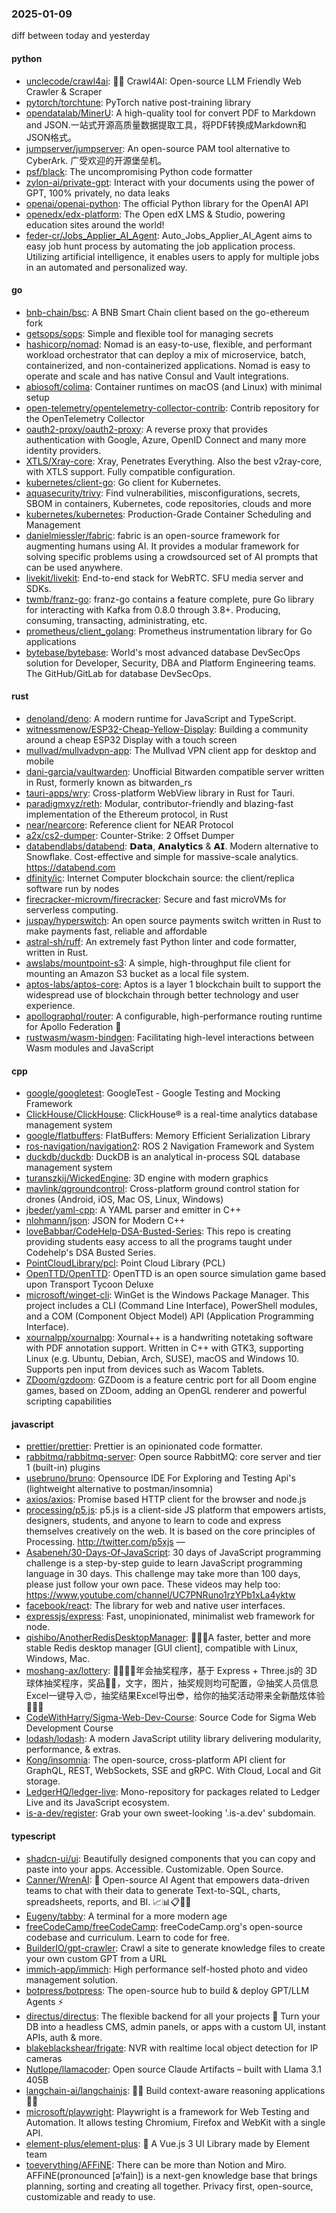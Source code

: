 ### 2025-01-09
diff between today and yesterday

#### python
* [unclecode/crawl4ai](https://github.com/unclecode/crawl4ai): 🚀🤖 Crawl4AI: Open-source LLM Friendly Web Crawler & Scraper
* [pytorch/torchtune](https://github.com/pytorch/torchtune): PyTorch native post-training library
* [opendatalab/MinerU](https://github.com/opendatalab/MinerU): A high-quality tool for convert PDF to Markdown and JSON.一站式开源高质量数据提取工具，将PDF转换成Markdown和JSON格式。
* [jumpserver/jumpserver](https://github.com/jumpserver/jumpserver): An open-source PAM tool alternative to CyberArk. 广受欢迎的开源堡垒机。
* [psf/black](https://github.com/psf/black): The uncompromising Python code formatter
* [zylon-ai/private-gpt](https://github.com/zylon-ai/private-gpt): Interact with your documents using the power of GPT, 100% privately, no data leaks
* [openai/openai-python](https://github.com/openai/openai-python): The official Python library for the OpenAI API
* [openedx/edx-platform](https://github.com/openedx/edx-platform): The Open edX LMS & Studio, powering education sites around the world!
* [feder-cr/Jobs_Applier_AI_Agent](https://github.com/feder-cr/Jobs_Applier_AI_Agent): Auto_Jobs_Applier_AI_Agent aims to easy job hunt process by automating the job application process. Utilizing artificial intelligence, it enables users to apply for multiple jobs in an automated and personalized way.

#### go
* [bnb-chain/bsc](https://github.com/bnb-chain/bsc): A BNB Smart Chain client based on the go-ethereum fork
* [getsops/sops](https://github.com/getsops/sops): Simple and flexible tool for managing secrets
* [hashicorp/nomad](https://github.com/hashicorp/nomad): Nomad is an easy-to-use, flexible, and performant workload orchestrator that can deploy a mix of microservice, batch, containerized, and non-containerized applications. Nomad is easy to operate and scale and has native Consul and Vault integrations.
* [abiosoft/colima](https://github.com/abiosoft/colima): Container runtimes on macOS (and Linux) with minimal setup
* [open-telemetry/opentelemetry-collector-contrib](https://github.com/open-telemetry/opentelemetry-collector-contrib): Contrib repository for the OpenTelemetry Collector
* [oauth2-proxy/oauth2-proxy](https://github.com/oauth2-proxy/oauth2-proxy): A reverse proxy that provides authentication with Google, Azure, OpenID Connect and many more identity providers.
* [XTLS/Xray-core](https://github.com/XTLS/Xray-core): Xray, Penetrates Everything. Also the best v2ray-core, with XTLS support. Fully compatible configuration.
* [kubernetes/client-go](https://github.com/kubernetes/client-go): Go client for Kubernetes.
* [aquasecurity/trivy](https://github.com/aquasecurity/trivy): Find vulnerabilities, misconfigurations, secrets, SBOM in containers, Kubernetes, code repositories, clouds and more
* [kubernetes/kubernetes](https://github.com/kubernetes/kubernetes): Production-Grade Container Scheduling and Management
* [danielmiessler/fabric](https://github.com/danielmiessler/fabric): fabric is an open-source framework for augmenting humans using AI. It provides a modular framework for solving specific problems using a crowdsourced set of AI prompts that can be used anywhere.
* [livekit/livekit](https://github.com/livekit/livekit): End-to-end stack for WebRTC. SFU media server and SDKs.
* [twmb/franz-go](https://github.com/twmb/franz-go): franz-go contains a feature complete, pure Go library for interacting with Kafka from 0.8.0 through 3.8+. Producing, consuming, transacting, administrating, etc.
* [prometheus/client_golang](https://github.com/prometheus/client_golang): Prometheus instrumentation library for Go applications
* [bytebase/bytebase](https://github.com/bytebase/bytebase): World's most advanced database DevSecOps solution for Developer, Security, DBA and Platform Engineering teams. The GitHub/GitLab for database DevSecOps.

#### rust
* [denoland/deno](https://github.com/denoland/deno): A modern runtime for JavaScript and TypeScript.
* [witnessmenow/ESP32-Cheap-Yellow-Display](https://github.com/witnessmenow/ESP32-Cheap-Yellow-Display): Building a community around a cheap ESP32 Display with a touch screen
* [mullvad/mullvadvpn-app](https://github.com/mullvad/mullvadvpn-app): The Mullvad VPN client app for desktop and mobile
* [dani-garcia/vaultwarden](https://github.com/dani-garcia/vaultwarden): Unofficial Bitwarden compatible server written in Rust, formerly known as bitwarden_rs
* [tauri-apps/wry](https://github.com/tauri-apps/wry): Cross-platform WebView library in Rust for Tauri.
* [paradigmxyz/reth](https://github.com/paradigmxyz/reth): Modular, contributor-friendly and blazing-fast implementation of the Ethereum protocol, in Rust
* [near/nearcore](https://github.com/near/nearcore): Reference client for NEAR Protocol
* [a2x/cs2-dumper](https://github.com/a2x/cs2-dumper): Counter-Strike: 2 Offset Dumper
* [databendlabs/databend](https://github.com/databendlabs/databend): 𝗗𝗮𝘁𝗮, 𝗔𝗻𝗮𝗹𝘆𝘁𝗶𝗰𝘀 & 𝗔𝗜. Modern alternative to Snowflake. Cost-effective and simple for massive-scale analytics. https://databend.com
* [dfinity/ic](https://github.com/dfinity/ic): Internet Computer blockchain source: the client/replica software run by nodes
* [firecracker-microvm/firecracker](https://github.com/firecracker-microvm/firecracker): Secure and fast microVMs for serverless computing.
* [juspay/hyperswitch](https://github.com/juspay/hyperswitch): An open source payments switch written in Rust to make payments fast, reliable and affordable
* [astral-sh/ruff](https://github.com/astral-sh/ruff): An extremely fast Python linter and code formatter, written in Rust.
* [awslabs/mountpoint-s3](https://github.com/awslabs/mountpoint-s3): A simple, high-throughput file client for mounting an Amazon S3 bucket as a local file system.
* [aptos-labs/aptos-core](https://github.com/aptos-labs/aptos-core): Aptos is a layer 1 blockchain built to support the widespread use of blockchain through better technology and user experience.
* [apollographql/router](https://github.com/apollographql/router): A configurable, high-performance routing runtime for Apollo Federation 🚀
* [rustwasm/wasm-bindgen](https://github.com/rustwasm/wasm-bindgen): Facilitating high-level interactions between Wasm modules and JavaScript

#### cpp
* [google/googletest](https://github.com/google/googletest): GoogleTest - Google Testing and Mocking Framework
* [ClickHouse/ClickHouse](https://github.com/ClickHouse/ClickHouse): ClickHouse® is a real-time analytics database management system
* [google/flatbuffers](https://github.com/google/flatbuffers): FlatBuffers: Memory Efficient Serialization Library
* [ros-navigation/navigation2](https://github.com/ros-navigation/navigation2): ROS 2 Navigation Framework and System
* [duckdb/duckdb](https://github.com/duckdb/duckdb): DuckDB is an analytical in-process SQL database management system
* [turanszkij/WickedEngine](https://github.com/turanszkij/WickedEngine): 3D engine with modern graphics
* [mavlink/qgroundcontrol](https://github.com/mavlink/qgroundcontrol): Cross-platform ground control station for drones (Android, iOS, Mac OS, Linux, Windows)
* [jbeder/yaml-cpp](https://github.com/jbeder/yaml-cpp): A YAML parser and emitter in C++
* [nlohmann/json](https://github.com/nlohmann/json): JSON for Modern C++
* [loveBabbar/CodeHelp-DSA-Busted-Series](https://github.com/loveBabbar/CodeHelp-DSA-Busted-Series): This repo is creating providing students easy access to all the programs taught under Codehelp's DSA Busted Series.
* [PointCloudLibrary/pcl](https://github.com/PointCloudLibrary/pcl): Point Cloud Library (PCL)
* [OpenTTD/OpenTTD](https://github.com/OpenTTD/OpenTTD): OpenTTD is an open source simulation game based upon Transport Tycoon Deluxe
* [microsoft/winget-cli](https://github.com/microsoft/winget-cli): WinGet is the Windows Package Manager. This project includes a CLI (Command Line Interface), PowerShell modules, and a COM (Component Object Model) API (Application Programming Interface).
* [xournalpp/xournalpp](https://github.com/xournalpp/xournalpp): Xournal++ is a handwriting notetaking software with PDF annotation support. Written in C++ with GTK3, supporting Linux (e.g. Ubuntu, Debian, Arch, SUSE), macOS and Windows 10. Supports pen input from devices such as Wacom Tablets.
* [ZDoom/gzdoom](https://github.com/ZDoom/gzdoom): GZDoom is a feature centric port for all Doom engine games, based on ZDoom, adding an OpenGL renderer and powerful scripting capabilities

#### javascript
* [prettier/prettier](https://github.com/prettier/prettier): Prettier is an opinionated code formatter.
* [rabbitmq/rabbitmq-server](https://github.com/rabbitmq/rabbitmq-server): Open source RabbitMQ: core server and tier 1 (built-in) plugins
* [usebruno/bruno](https://github.com/usebruno/bruno): Opensource IDE For Exploring and Testing Api's (lightweight alternative to postman/insomnia)
* [axios/axios](https://github.com/axios/axios): Promise based HTTP client for the browser and node.js
* [processing/p5.js](https://github.com/processing/p5.js): p5.js is a client-side JS platform that empowers artists, designers, students, and anyone to learn to code and express themselves creatively on the web. It is based on the core principles of Processing. http://twitter.com/p5xjs —
* [Asabeneh/30-Days-Of-JavaScript](https://github.com/Asabeneh/30-Days-Of-JavaScript): 30 days of JavaScript programming challenge is a step-by-step guide to learn JavaScript programming language in 30 days. This challenge may take more than 100 days, please just follow your own pace. These videos may help too: https://www.youtube.com/channel/UC7PNRuno1rzYPb1xLa4yktw
* [facebook/react](https://github.com/facebook/react): The library for web and native user interfaces.
* [expressjs/express](https://github.com/expressjs/express): Fast, unopinionated, minimalist web framework for node.
* [qishibo/AnotherRedisDesktopManager](https://github.com/qishibo/AnotherRedisDesktopManager): 🚀🚀🚀A faster, better and more stable Redis desktop manager [GUI client], compatible with Linux, Windows, Mac.
* [moshang-ax/lottery](https://github.com/moshang-ax/lottery): 🎉🌟✨🎈年会抽奖程序，基于 Express + Three.js的 3D 球体抽奖程序，奖品🧧🎁，文字，图片，抽奖规则均可配置，😜抽奖人员信息Excel一键导入😍，抽奖结果Excel导出😎，给你的抽奖活动带来全新酷炫体验🚀🚀🚀
* [CodeWithHarry/Sigma-Web-Dev-Course](https://github.com/CodeWithHarry/Sigma-Web-Dev-Course): Source Code for Sigma Web Development Course
* [lodash/lodash](https://github.com/lodash/lodash): A modern JavaScript utility library delivering modularity, performance, & extras.
* [Kong/insomnia](https://github.com/Kong/insomnia): The open-source, cross-platform API client for GraphQL, REST, WebSockets, SSE and gRPC. With Cloud, Local and Git storage.
* [LedgerHQ/ledger-live](https://github.com/LedgerHQ/ledger-live): Mono-repository for packages related to Ledger Live and its JavaScript ecosystem.
* [is-a-dev/register](https://github.com/is-a-dev/register): Grab your own sweet-looking '.is-a.dev' subdomain.

#### typescript
* [shadcn-ui/ui](https://github.com/shadcn-ui/ui): Beautifully designed components that you can copy and paste into your apps. Accessible. Customizable. Open Source.
* [Canner/WrenAI](https://github.com/Canner/WrenAI): 🤖 Open-source AI Agent that empowers data-driven teams to chat with their data to generate Text-to-SQL, charts, spreadsheets, reports, and BI. 📈📊📋🧑‍💻
* [Eugeny/tabby](https://github.com/Eugeny/tabby): A terminal for a more modern age
* [freeCodeCamp/freeCodeCamp](https://github.com/freeCodeCamp/freeCodeCamp): freeCodeCamp.org's open-source codebase and curriculum. Learn to code for free.
* [BuilderIO/gpt-crawler](https://github.com/BuilderIO/gpt-crawler): Crawl a site to generate knowledge files to create your own custom GPT from a URL
* [immich-app/immich](https://github.com/immich-app/immich): High performance self-hosted photo and video management solution.
* [botpress/botpress](https://github.com/botpress/botpress): The open-source hub to build & deploy GPT/LLM Agents ⚡️
* [directus/directus](https://github.com/directus/directus): The flexible backend for all your projects 🐰 Turn your DB into a headless CMS, admin panels, or apps with a custom UI, instant APIs, auth & more.
* [blakeblackshear/frigate](https://github.com/blakeblackshear/frigate): NVR with realtime local object detection for IP cameras
* [Nutlope/llamacoder](https://github.com/Nutlope/llamacoder): Open source Claude Artifacts – built with Llama 3.1 405B
* [langchain-ai/langchainjs](https://github.com/langchain-ai/langchainjs): 🦜🔗 Build context-aware reasoning applications 🦜🔗
* [microsoft/playwright](https://github.com/microsoft/playwright): Playwright is a framework for Web Testing and Automation. It allows testing Chromium, Firefox and WebKit with a single API.
* [element-plus/element-plus](https://github.com/element-plus/element-plus): 🎉 A Vue.js 3 UI Library made by Element team
* [toeverything/AFFiNE](https://github.com/toeverything/AFFiNE): There can be more than Notion and Miro. AFFiNE(pronounced [ə‘fain]) is a next-gen knowledge base that brings planning, sorting and creating all together. Privacy first, open-source, customizable and ready to use.
